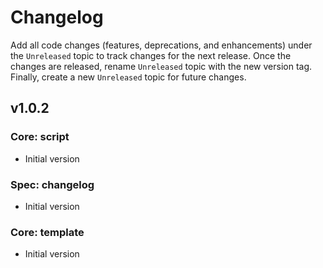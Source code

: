 # Changelog

Add all code changes (features, deprecations, and enhancements) under the `Unreleased` topic to track changes for
the next release. Once the changes are released,
rename `Unreleased` topic with the new version tag. Finally, create a new `Unreleased` topic for future changes.

## v1.0.2

### Core: script
- Initial version

### Spec: changelog
- Initial version

### Core: template
- Initial version

